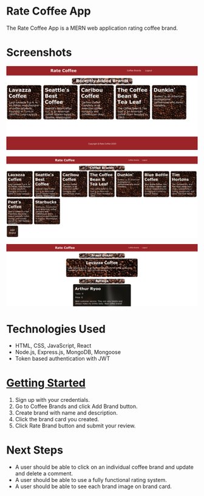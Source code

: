 # Rate Coffee App
The Rate Coffee App is a MERN web application rating coffee brand.

# Screenshots

![](public/images/image1.png)

![](public/images/image2.png)

![](public/images/image3.png)

# Technologies Used

- HTML, CSS, JavaScript, React
- Node.js, Express.js, MongoDB, Mongoose
- Token based authentication with JWT

# [Getting Started](http://rate-coffee-app.herokuapp.com/)

1. Sign up with your credentials.
1. Go to Coffee Brands and click Add Brand button.
1. Create brand with name and description.
1. Click the brand card you created.
1. Click Rate Brand button and submit your review.

# Next Steps

* A user should be able to click on an individual coffee brand and update and delete a comment.
* A user should be able to use a fully functional rating system.
* A user should be able to see each brand image on brand card.
